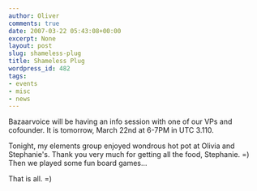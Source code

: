 ```yaml
---
author: Oliver
comments: true
date: 2007-03-22 05:43:08+00:00
excerpt: None
layout: post
slug: shameless-plug
title: Shameless Plug
wordpress_id: 482
tags:
- events
- misc
- news
---
```


Bazaarvoice will be having an info session with one of our VPs and cofounder.  It is tomorrow, March 22nd at 6-7PM in UTC 3.110.

Tonight, my elements group enjoyed wondrous hot pot at Olivia and Stephanie's.  Thank you very much for getting all the food, Stephanie. =)  Then we played some fun board games...

That is all. =)